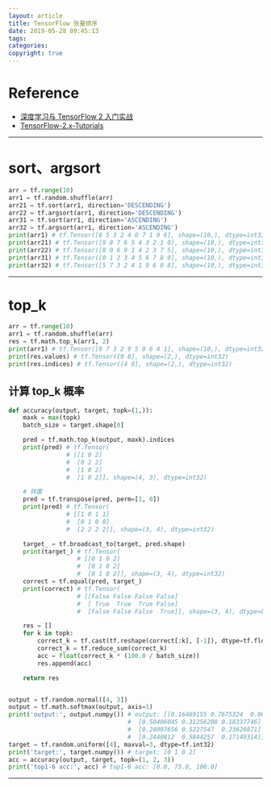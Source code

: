 ```yaml
---
layout: article
title: TensorFlow 张量排序
date: 2019-05-28 09:45:13
tags:
categories: 
copyright: true
---
```


# **Reference**

* [深度学习与 TensorFlow 2 入门实战](https://study.163.com/course/courseMain.htm?courseId=1209092816&share=1&shareId=1143588469 "https://study.163.com/course/courseMain.htm?courseId=1209092816&share=1&shareId=1143588469")
* [TensorFlow-2.x-Tutorials](https://github.com/dragen1860/TensorFlow-2.x-Tutorials "https://github.com/dragen1860/TensorFlow-2.x-Tutorials")

---

# **sort、argsort**

```python
arr = tf.range(10)
arr1 = tf.random.shuffle(arr)
arr21 = tf.sort(arr1, direction='DESCENDING')
arr22 = tf.argsort(arr1, direction='DESCENDING')
arr31 = tf.sort(arr1, direction='ASCENDING')
arr32 = tf.argsort(arr1, direction='ASCENDING')
print(arr1) # tf.Tensor([8 5 3 2 4 0 7 1 9 6], shape=(10,), dtype=int32)
print(arr21) # tf.Tensor([9 8 7 6 5 4 3 2 1 0], shape=(10,), dtype=int32)
print(arr22) # tf.Tensor([8 0 6 9 1 4 2 3 7 5], shape=(10,), dtype=int32)
print(arr31) # tf.Tensor([0 1 2 3 4 5 6 7 8 9], shape=(10,), dtype=int32)
print(arr32) # tf.Tensor([5 7 3 2 4 1 9 6 0 8], shape=(10,), dtype=int32)
```

---

# **top_k**

```python
arr = tf.range(10)
arr1 = tf.random.shuffle(arr)
res = tf.math.top_k(arr1, 2)
print(arr1) # tf.Tensor([8 7 3 2 9 5 0 6 4 1], shape=(10,), dtype=int32)
print(res.values) # tf.Tensor([9 8], shape=(2,), dtype=int32)
print(res.indices) # tf.Tensor([4 0], shape=(2,), dtype=int32)
```

## **计算 top_k 概率**

```python
def accuracy(output, target, topk=(1,)):
    maxk = max(topk)
    batch_size = target.shape[0]

    pred = tf.math.top_k(output, maxk).indices
    print(pred) # tf.Tensor(
                # [[1 0 2]
                #  [0 1 2]
                #  [1 0 2]
                #  [1 0 2]], shape=(4, 3), dtype=int32)

    # 转置
    pred = tf.transpose(pred, perm=[1, 0])
    print(pred) # tf.Tensor(
                # [[1 0 1 1]
                #  [0 1 0 0]
                #  [2 2 2 2]], shape=(3, 4), dtype=int32)

    target_ = tf.broadcast_to(target, pred.shape)
    print(target_) # tf.Tensor(
                   # [[0 1 0 2]
                   #  [0 1 0 2]
                   #  [0 1 0 2]], shape=(3, 4), dtype=int32)
    correct = tf.equal(pred, target_)
    print(correct) # tf.Tensor(
                   # [[False False False False]
                   #  [ True  True  True False]
                   #  [False False False  True]], shape=(3, 4), dtype=bool)

    res = []
    for k in topk:
        correct_k = tf.cast(tf.reshape(correct[:k], [-1]), dtype=tf.float32)
        correct_k = tf.reduce_sum(correct_k)
        acc = float(correct_k * (100.0 / batch_size))
        res.append(acc)

    return res


output = tf.random.normal([4, 3])
output = tf.math.softmax(output, axis=1)
print('output:', output.numpy()) # output: [[0.16469155 0.7675324  0.06777601]
                                 #  [0.50406045 0.31256208 0.18337746]
                                 #  [0.24097656 0.5227547  0.23626871]
                                 #  [0.2440812  0.5844257  0.17149314]]
target = tf.random.uniform([4], maxval=3, dtype=tf.int32)
print('target:', target.numpy()) # target: [0 1 0 2]
acc = accuracy(output, target, topk=(1, 2, 3))
print('top1-6 acc:', acc) # top1-6 acc: [0.0, 75.0, 100.0]
```

---